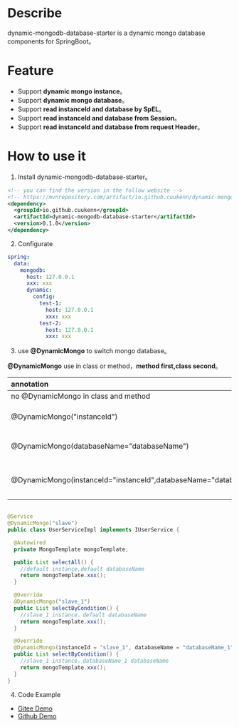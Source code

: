 # Describe

dynamic-mongodb-database-starter is a dynamic mongo database components for SpringBoot。

# Feature

- Support **dynamic mongo instance**。
- Support **dynamic mongo database**。
- Support **read instanceId and database by SpEL**。
- Support **read instanceId and database from Session**。
- Support **read instanceId and database from request Header**。

# How to use it

1. Install dynamic-mongodb-database-starter。

```xml
<!-- you can find the version in the follow website -->
<!-- https://mvnrepository.com/artifact/io.github.cuukenn/dynamic-mongodb-database-starter -->
<dependency>
  <groupId>io.github.cuukenn</groupId>
  <artifactId>dynamic-mongodb-database-starter</artifactId>
  <version>0.1.0</version>
</dependency>
```

2. Configurate

```yaml
spring:
  data:
    mongodb:
      host: 127.0.0.1
      xxx: xxx
      dynamic:
        config:
          test-1:
            host: 127.0.0.1
            xxx: xxx
          test-2:
            host: 127.0.0.1
            xxx: xxx
```

3. use  **@DynamicMongo** to switch mongo database。

**@DynamicMongo** use in class or method，**method first,class second**。

| annotation                                                   | result                                        |
| :----------------------------------------------------------- | :-------------------------------------------- |
| no @DynamicMongo in class and method                         | default                                       |
| @DynamicMongo("instanceId")                                  | mongodb instance of instanceId                |
| @DynamicMongo(databaseName="databaseName")                   | mongodb dayabase of databaseName              |
| @DynamicMongo(instanceId="instanceId",databaseName="databaseName") | mongodb instance of instanceId & databaseName |

```java

@Service
@DynamicMongo("slave")
public class UserServiceImpl implements IUserService {

  @Autowired
  private MongoTemplate mongoTemplate;

  public List selectAll() {
    //default instance,default databaseName
    return mongoTemplate.xxx();
  }

  @Override
  @DynamicMongo("slave_1")
  public List selectByCondition() {
    //slave_1 instance，default databaseName
    return mongoTemplate.xxx();
  }

  @Override
  @DynamicMongo(instanceId = "slave_1", databaseName = "databaseName_1")
  public List selectByCondition() {
    //slave_1 instance，databaseName_1 databaseName
    return mongoTemplate.xxx();
  }
}
```

4. Code Example

- [Gitee Demo](https://gitee.com/cuukenn/open-source-study/tree/master/sample/dynamic-mongodb-demo)
- [Github Demo](https://github.com/cuukenn/open-source-study/tree/master/sample/dynamic-mongodb-demo)